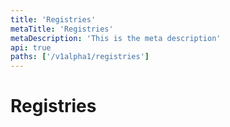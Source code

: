 ```yaml
---
title: 'Registries'
metaTitle: 'Registries'
metaDescription: 'This is the meta description'
api: true
paths: ['/v1alpha1/registries']
---
```


# Registries
